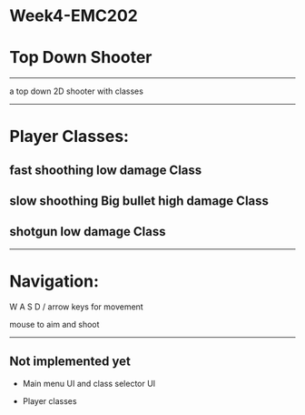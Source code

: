 # Week4-EMC202

# Top Down Shooter
---------------------
a top down 2D shooter with classes

-------------

# Player Classes:

## fast shoothing low damage Class

## slow shoothing Big bullet high damage Class

## shotgun low damage Class

-------------

# Navigation:

W A S D / arrow keys for movement

mouse to aim and shoot

---------------------------

## Not implemented yet

- Main menu UI and class selector UI

- Player classes





